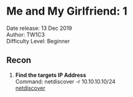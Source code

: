 # Me and My Girlfriend: 1
Date release: 13 Dec 2019\
Author: TW1C3\
Difficulty Level: Beginner

## Recon
1. **Find the targets IP Address**\
Command: netdiscover -r 10.10.10.10/24\
[netdiscover](/images/1.png)
